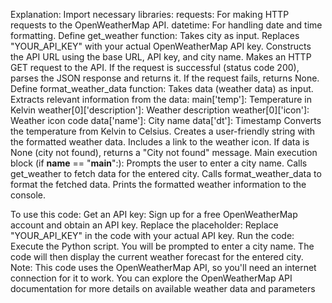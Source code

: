 Explanation:
  Import necessary libraries:
  requests: For making HTTP requests to the OpenWeatherMap API.
  datetime: For handling date and time formatting.
Define get_weather function:
  Takes city as input.
    Replaces "YOUR_API_KEY" with your actual OpenWeatherMap API key.
    Constructs the API URL using the base URL, API key, and city name.
  Makes an HTTP GET request to the API.
  If the request is successful (status code 200), parses the JSON response and returns it.
  If the request fails, returns None.
Define format_weather_data function:
  Takes data (weather data) as input.
  Extracts relevant information from the data:
      main['temp']: Temperature in Kelvin
      weather[0]['description']: Weather description
      weather[0]['icon']: Weather icon code
      data['name']: City name
      data['dt']: Timestamp
  Converts the temperature from Kelvin to Celsius.
  Creates a user-friendly string with the formatted weather data.
  Includes a link to the weather icon.
  If data is None (city not found), returns a "City not found" message.
Main execution block (if __name__ == "__main__":):
  Prompts the user to enter a city name.
  Calls get_weather to fetch data for the entered city.
  Calls format_weather_data to format the fetched data.
  Prints the formatted weather information to the console.

To use this code:
Get an API key: Sign up for a free OpenWeatherMap account and obtain an API key.
Replace the placeholder: Replace "YOUR_API_KEY" in the code with your actual API key.
Run the code: Execute the Python script. You will be prompted to enter a city name. The code will then display the current weather forecast for the entered city.
Note: This code uses the OpenWeatherMap API, so you'll need an internet connection for it to work. You can explore the OpenWeatherMap API documentation for more details on available weather data and parameters
